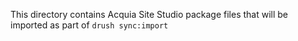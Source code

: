 This directory contains Acquia Site Studio package files that will be imported as part of `drush sync:import`
